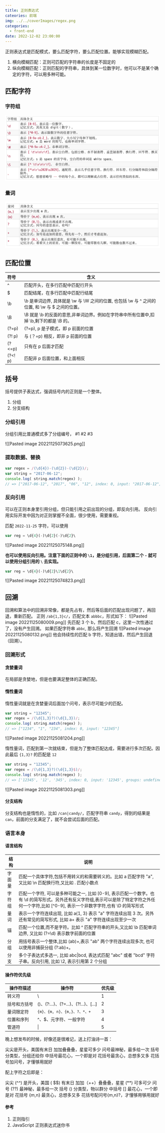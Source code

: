 ```yaml
---
title: 正则表达式
cateories: 前端
img: ../../coverImages/regex.png
categories:
  - front-end
date: 2022-12-02 23:00:00
---
```


正则表达式是匹配模式，要么匹配字符，要么匹配位置。能够实现模糊匹配。
1. 横向模糊匹配：正则可匹配的字符串的长度是不固定的
2. 纵向模糊匹配：正则匹配的字符串，具体到某一位数字时，他可以不是某个确定的字符，可以用多种可能。

## 匹配字符

### 字符组

![](/images/2022120201.png)

### 量词

![](/images/Pasted%20image%2020221125071208%203.png)

## 匹配位置

| 符号    | 含义                                                                                            |
|:------- | ----------------------------------------------------------------------------------------------- |
| ^       | 匹配开头，在多行匹配中匹配行开头                                                                |
| $       | 匹配结尾，在多行匹配中匹配行结尾                                                                |
| \b      | \b 是单词边界, 具体就是 \w 与 \W 之间的位置, 也包括 \w 与 ^ 之间的位置, 和 \w 与 $ 之间的位置。|
| \B      | \B 就是 \b 的反面的意思,非单词边界。例如在字符串中所有位置中,扣掉 \b,剩下的都是 \B 的。|
| (?=p)   | (?=p), p 是子模式，即 p 前面的位置                                                              |
| (?! p)  | 与 (？=p) 相反，即非 p 前面的位置                                                               |
| (?<=p)  | 只有在 p 后面才匹配                                                                             |
| (?<! p) | 匹配非 p 后面位置，和上面相反                                                                   |                                                                                           |

## 括号
括号提供子表达式，强调括号内的正则是一个整体。
1. 分组
2. 分支结构

### 分组引用
分组引用比普通模式多了分组编号， #1 #2 #3

![[Pasted image 20221125073625.png]]

### 提取数据、替换

```js
var regex = /(\d{4})-(\d{2})-(\d{2})/; 
var string = "2017-06-12"; 
console.log( string.match(regex) ); 
// => ["2017-06-12", "2017", "06", "12", index: 0, input: "2017-06-12"]
```

### 反向引用
可以在正则本身里引用分组，但只能引用之前出现的分组，即反向引用。
反向引用实际开发中因为对正则掌握不全面，很少使用，需要重视。

匹配 `2022-11-25` 字符，可以使用

```js
var reg = \d{4}(-)\d{2}(-)\d{2}\
```

![[Pasted image 20221125075148.png]]

**也可以使用反向引用。注意下面的正则中的 `\1`，是分组引用，后面第二个 `-` 就可以使用分组引用的 `\` 去实现。**

```js
var reg = \d{4}(-)\d{2}\1\d{2}\
```

![[Pasted image 20221125074823.png]]

## 回溯
回溯和算法中的回溯非常像，都是先占有，然后等后面的匹配出现问题了，再回退，重新匹配。
正则 `/ab{1,3}c/`，匹配文本 `abbbc`，形式如下：
![[Pasted image 20221125080009.png]]
先匹配 3 个 b，然后匹配 c，这里一次性通过了，没有产生回溯。
如果匹配字符串 `abbc`, 那么将产生回溯
![[Pasted image 20221125080132.png]]
他会持续性的匹配 b 字符，知道出错，然后产生回退（回溯）。

### 回溯形式

#### 贪婪量词
在局部是贪婪地，但是也要满足整体的正确匹配。

#### 惰性量词
惰性量词就是在贪婪量词后面加个问号，表示尽可能少的匹配。

```js
var string = "12345"; 
var regex = /(\d{1,3}?)(\d{1,3})/; 
console.log( string.match(regex) ); 
// => ["1234", "1", "234", index: 0, input: "12345"]
```

![[Pasted image 20221125081204.png]]

惰性量词，匹配到第一次就结束，但是为了整体匹配达成，需要进行多次匹配。因此最后 `{1,3}?` 的匹配是 `12`

```js
var string = "12345"; 
var regex = /(\d{1,3}?)(\d{1,3}$)/; 
console.log( string.match(regex) ); 
// => ['12345', '12', '345', index: 0, input: '12345', groups: undefined]
```

![[Pasted image 20221125081303.png]]
#### 分支结构
分支结构也是惰性的，比如 `/can|candy/`，匹配字符串 `candy`，得到的结果是 `can`，前面的分支满足了，就不会尝试后面的匹配。

### 语言本身
#### 语言结构

| 结构   | 说明 |
| ------ | ---- |
| 字面量 |   匹配一个具体字符,包括不用转义的和需要转义的。比如 a 匹配字符 "a", 又比如 \n 匹配换行符,又比如 \. 匹配小数点   |
| 字符组 |  匹配一个字符, 可以是多种可能之一, 比如 [0-9], 表示匹配一个数字。也有 \d 的简写形式。另外还有反义字符组,表示可以是除了特定字符之外任何一个字符,比如 [^0-9], 表示一个非数字字符,也有 \D 的简写形式    |
| 量词   |   表示一个字符连续出现, 比如 a{1, 3} 表示 "a" 字符连续出现 3 次。另外还有常见的简写形式, 比如 a+ 表示 "a" 字符连续出现至少一次   |
| 锚     |  匹配一个位置,而不是字符。比如 ^ 匹配字符串的开头,又比如 \b 匹配单词边界, 又比如 (?=\d) 表示数字前面的位置    |
| 分组   | 用括号表示一个整体,比如 (ab)+,表示 "ab" 两个字符连续出现多次, 也可以使用非捕获分组 (?:ab)+。|
| 分支       |多个子表达式多选一, 比如 abc\|bcd, 表达式匹配 "abc" 或者 "bcd" 字符子串。反向引用, 比如 \2, 表示引用第 2 个分组 |

#### 操作符优先级

| 操作符描述   | 操作符                               | 优先级 |
| ------------ | ------------------------------------ | ------ |
| 转义符       | \                                    | 1      |
| 括号和方括号 | ()、(?:...)、(?=...)、(?!...)、[...] | 2      |
| 量词限定符   |    `{m}、{m, n}、{m,}、?、*、+ `       | 3      |
| 位置和序列   | ^、$、元字符、一般字符               | 4      |
| 管道符             |                    \|                  |  5      |

晚上想发布的时候，好像还是很难记，送上打油诗一首：


尖尖是开头，美国有末日
加加叠叠叠，星星可多少
问号最神秘，最多给一次
括号分类型，分组还给你
中括号最花心，一个即是对
花括号最贪心，总想多又多
花括号加问号，才懂够用就好

配上字符之后即是：

尖尖 (^^) 是开头，美国 ( \$\$) 有末日
加加（++）叠叠叠，星星 (\*\*) 可多可少
问号 (??) 最神秘，最多给一次
括号 () 分类型，物以群分
中括号 [] 最花心，一个即是对
花括号 {m,n} 最贪心，总想多又多
花括号配问号{m,n}?，才懂够用够用就好

#### 参考
1. 正则指引
2. JavaScript 正则表达式迷你书